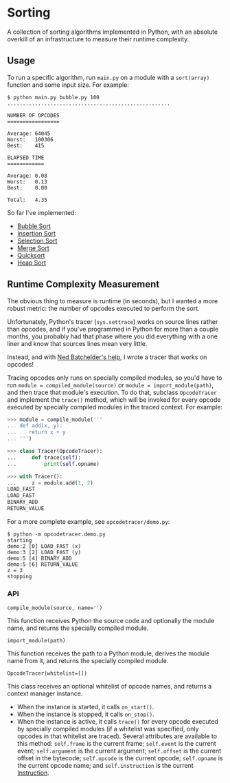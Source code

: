 # Sorting

A collection of sorting algorithms implemented in Python, with an absolute overkill of an infrastructure to
measure their runtime complexity.

## Usage

To run a specific algorithm, run ``main.py`` on a module with a ``sort(array)`` function and some input size.
For example:

```shell
$ python main.py bubble.py 100
.....................................................

NUMBER OF OPCODES
=================

Average: 64045
Worst:   100306
Best:    415

ELAPSED TIME
============

Average: 0.08
Worst:   0.13
Best:    0.00

Total:   4.35
```

So far I've implemented:

- [Bubble Sort](https://en.wikipedia.org/wiki/Bubble_sort)
- [Insertion Sort](https://en.wikipedia.org/wiki/Insertion_sort)
- [Selection Sort](https://en.wikipedia.org/wiki/Selection_sort)
- [Merge Sort](https://en.wikipedia.org/wiki/Merge_sort)
- [Quicksort](https://en.wikipedia.org/wiki/Quicksort)
- [Heap Sort](https://en.wikipedia.org/wiki/Heapsort)

## Runtime Complexity Measurement

The obvious thing to measure is runtime (in seconds), but I wanted a more robust metric: the number of opcodes
executed to perform the sort.

Unfortunately, Python's tracer (``sys.settrace``) works on source lines rather than opcodes, and if you've programmed
in Python for more than a couple months, you probably had that phase where you did everything with a one liner and know
that sources lines mean very little.

Instead, and with [Ned Batchelder's help](https://nedbatchelder.com/blog/200804/wicked_hack_python_bytecode_tracing.html),
I wrote a tracer that works on opcodes! 

Tracing opcodes only runs on specially compiled modules, so you'd have to run ``module = compiled_module(source)``
or ``module = import_module(path)``, and then trace that module's execution. To do that, subclass ``OpcodeTracer``
and implement the ``trace()`` method, which will be invoked for every opcode executed by specially compiled modules
in the traced context. For example:

```python
>>> module = compile_module('''
... def add(x, y):
...    return x + y
... ''')

>>> class Tracer(OpcodeTracer):
...     def trace(self):
...         print(self.opname)

>>> with Tracer():
...     z = module.add(1, 2)
LOAD_FAST
LOAD_FAST
BINARY_ADD
RETURN_VALUE
```

For a more complete example, see ``opcodetracer/demo.py``:

```shell
$ python -m opcodetracer.demo.py
starting
demo:2 [0] LOAD_FAST (x)
demo:3 [2] LOAD_FAST (y)
demo:5 [4] BINARY_ADD
demo:5 [6] RETURN_VALUE
z = 3
stopping
```

### API

``compile_module(source, name='')``

This function receives Python the source code and optionally the module name, and returns the specially compiled module.

``import_module(path)``

This function receives the path to a Python module, derives the module name from it, and returns the specially compiled
module.

``OpcodeTracer(whitelist=[])``

This class receives an optional whitelist of opcode names, and returns a context manager instance.
- When the instance is started, it calls ``on_start()``.
- When the instance is stopped, it calls ``on_stop()``.
- When the instance is active, it calls ``trace()`` for every opcode executed by specially compiled modules (if a
  whitelist was specified, only opcodes in that whitelist are traced). Several attributes are available to this
  method: ``self.frame`` is the current frame; ``self.event`` is the current event; ``self.argument`` is the current
  argument; ``self.offset`` is the current offset in the bytecode; ``self.opcode`` is the current opcode;
  ``self.opname`` is the current opcode name; and ``self.instruction`` is the current
  [Instruction](https://docs.python.org/3/library/dis.html#dis.Instruction).
